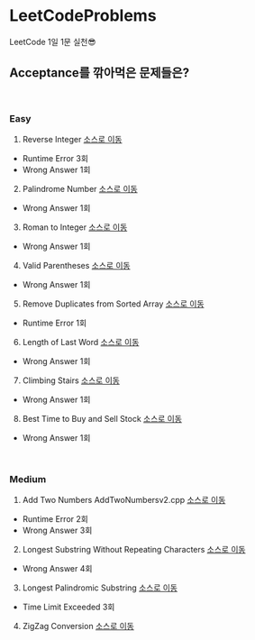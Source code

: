 # LeetCodeProblems

LeetCode 1일 1문 실천😎

## Acceptance를 깎아먹은 문제들은?
<br>

### Easy
1. Reverse Integer [소스로 이동](https://github.com/junhaeng90/LeetCodeProblems/blob/main/Easy/ReverseInteger.cpp)
- Runtime Error 3회
- Wrong Answer 1회

2. Palindrome Number [소스로 이동](https://github.com/junhaeng90/LeetCodeProblems/blob/main/Easy/PalindromeNumber.cpp)
- Wrong Answer 1회

3. Roman to Integer [소스로 이동](https://github.com/junhaeng90/LeetCodeProblems/blob/main/Easy/RomanToInteger.cpp)
- Wrong Answer 1회

4. Valid Parentheses [소스로 이동](https://github.com/junhaeng90/LeetCodeProblems/blob/main/Easy/ValidParentheses.cpp)
- Wrong Answer 1회
  
5. Remove Duplicates from Sorted Array [소스로 이동](https://github.com/junhaeng90/LeetCodeProblems/blob/main/Easy/RemoveDuplicate.cpp)
- Runtime Error 1회

6. Length of Last Word [소스로 이동](https://github.com/junhaeng90/LeetCodeProblems/blob/main/Easy/LengthOfLastWord.cpp)
- Wrong Answer 1회

7. Climbing Stairs [소스로 이동](https://github.com/junhaeng90/LeetCodeProblems/blob/main/Easy/ClimbingStairs.cpp)
- Wrong Answer 1회

8. Best Time to Buy and Sell Stock [소스로 이동](https://github.com/junhaeng90/LeetCodeProblems/blob/main/Easy/BestTimeToBuyandSellStock.cpp)
- Wrong Answer 1회
<br>

### Medium
1. Add Two Numbers
AddTwoNumbersv2.cpp [소스로 이동](https://github.com/junhaeng90/LeetCodeProblems/blob/main/Medium/AddTwoNumbersv2.cpp)
- Runtime Error 2회
- Wrong Answer 3회

2. Longest Substring Without Repeating Characters [소스로 이동](https://github.com/junhaeng90/LeetCodeProblems/blob/main/Medium/LongestSubstringWRC.cpp)
- Wrong Answer 4회

3. Longest Palindromic Substring [소스로 이동](https://github.com/junhaeng90/LeetCodeProblems/blob/main/Medium/LongestPalindromicSubstring.cpp)
- Time Limit Exceeded 3회

4. ZigZag Conversion [소스로 이동](https://github.com/junhaeng90/LeetCodeProblems/blob/main/Medium/ZigZagConversion.cpp)